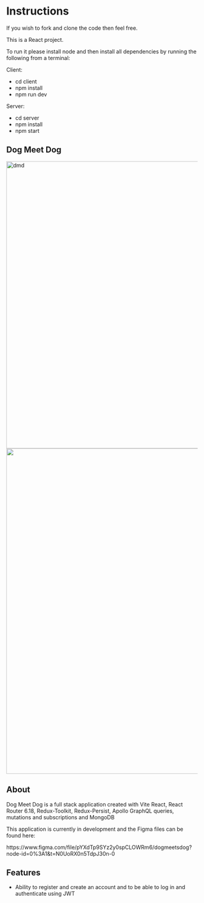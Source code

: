 # Instructions

If you wish to fork and clone the code then feel free. 

This is a React project.

To run it please install node and then install all dependencies by running the following from a terminal:

Client:
- cd client
- npm install
- npm run dev

Server:
- cd server
- npm install
- npm start

<section>
  <h1>Dog Meet Dog</h1>
<img width="757" alt="dmd" src="https://user-images.githubusercontent.com/39728053/225086962-3c6079aa-2c68-4027-aa41-2cffcf544e17.png">
<img width="858" src="https://github.com/epixieme/dogmeetdog/assets/39728053/3862725a-08f0-4f3c-bb7e-d90109f57d75" >


  <h2>About</h2>

<p>Dog Meet Dog is a full stack application created with Vite React, React Router 6.18, Redux-Toolkit, Redux-Persist, Apollo GraphQL queries, mutations and subscriptions and MongoDB</p>

  <p>This application is currently in development and the Figma files can be found here:</p>
https://www.figma.com/file/pYXdTp9SYz2y0spCLOWRm6/dogmeetsdog?node-id=0%3A1&t=N0UoRX0n5TdpJ30n-0

</section>
<section>
  <h2>Features</h2>
  <ul>
    <li>Ability to register and create an account and to be able to log in and authenticate using JWT </li>
  </ul>
  </section>
  
  

  






